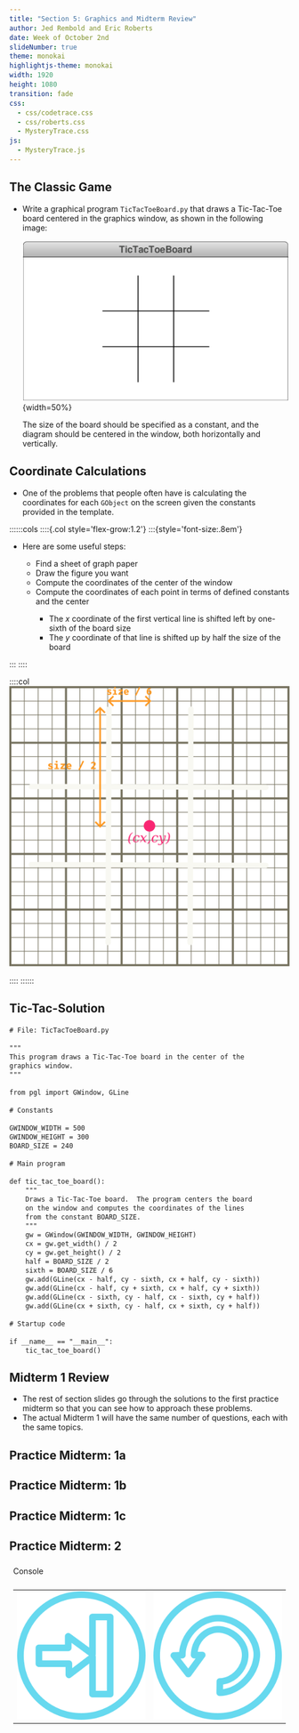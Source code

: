 ```yaml
---
title: "Section 5: Graphics and Midterm Review"
author: Jed Rembold and Eric Roberts
date: Week of October 2nd
slideNumber: true
theme: monokai
highlightjs-theme: monokai
width: 1920
height: 1080
transition: fade
css:
  - css/codetrace.css
  - css/roberts.css
  - MysteryTrace.css
js:
  - MysteryTrace.js
---
```



## The Classic Game
- Write a graphical program `TicTacToeBoard.py` that draws a Tic-Tac-Toe board centered in the graphics window, as shown in the following image:
  
  ![](./images/TicTacToeBoard-out.png){width=50%}

  The size of the board should be specified as a constant, and the diagram should be centered in the window, both horizontally and vertically.


## Coordinate Calculations
- One of the problems that people often have is calculating the coordinates for each `GObject` on the screen given the constants provided in the template.

::::::cols
::::{.col style='flex-grow:1.2'}
:::{style='font-size:.8em'}
<ul>
  <li class='fragment' data-fragment-index=1>Here are some useful steps:</li>
  <ul>
    <li class='fragment' data-fragment-index=2>Find a sheet of graph paper</li>
    <li class='fragment' data-fragment-index=3>Draw the figure you want</li>
    <li class='fragment' data-fragment-index=4>Compute the coordinates of the center of the window</li>
    <li class='fragment' data-fragment-index=5>Compute the coordinates of each point in terms of defined constants and the center</li>
    <ul>
      <li class='fragment' data-fragment-index=6>The <em>x</em> coordinate of the first vertical line is shifted left by one-sixth of the board size</li>
      <li class='fragment' data-fragment-index=7>The <em>y</em> coordinate of that line is shifted up by half the size of the board</li>
    </ul>
  </ul>
</ul>
:::
::::

::::col
![](./images/tictactoe.svg)

::::
::::::


## Tic-Tac-Solution
```{.mypython style='font-size:.8em; max-height:900px'}
# File: TicTacToeBoard.py

"""
This program draws a Tic-Tac-Toe board in the center of the
graphics window.
"""

from pgl import GWindow, GLine

# Constants

GWINDOW_WIDTH = 500
GWINDOW_HEIGHT = 300
BOARD_SIZE = 240

# Main program

def tic_tac_toe_board():
    """
    Draws a Tic-Tac-Toe board.  The program centers the board
    on the window and computes the coordinates of the lines
    from the constant BOARD_SIZE.
    """
    gw = GWindow(GWINDOW_WIDTH, GWINDOW_HEIGHT)
    cx = gw.get_width() / 2
    cy = gw.get_height() / 2
    half = BOARD_SIZE / 2
    sixth = BOARD_SIZE / 6
    gw.add(GLine(cx - half, cy - sixth, cx + half, cy - sixth))
    gw.add(GLine(cx - half, cy + sixth, cx + half, cy + sixth))
    gw.add(GLine(cx - sixth, cy - half, cx - sixth, cy + half))
    gw.add(GLine(cx + sixth, cy - half, cx + sixth, cy + half))

# Startup code

if __name__ == "__main__":
    tic_tac_toe_board()
```

## Midterm 1 Review
- The rest of section slides go through the solutions to the first practice midterm so that you can see how to approach these problems.
- The actual Midterm 1 will have the same number of questions, each with the same topics.


## Practice Midterm: 1a


## Practice Midterm: 1b


## Practice Midterm: 1c


## Practice Midterm: 2
<table id="MysteryTable">
<tbody style="border:none;">
<tr><td><div id="MysteryTrace" style="margin:0px;"></div></td></tr>
<tr><td>
<div id="MysteryBanner" style="margin:0px; padding:0px;">Console</div>
</td></tr>
<tr><td><div id="MysteryConsole"></div></td></tr>
<tr>
<td style="text-align:center;">
<table class="CTControlStrip">
<tbody>
<tr>
<td>
<img id=MysteryTraceStepInButton
     class="CTButton"
     src="images/StepInControl.png"
     alt="StepInButton" />
</td>
<td>
<img id=MysteryTraceResetButton
     class="CTButton"
     src="images/ResetControl.png"
     alt="ResetButton" />
</td>
</tr>
</tbody>
</table>
</td>
</tr>
</table>
